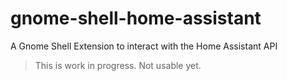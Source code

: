 # gnome-shell-home-assistant
A Gnome Shell Extension to interact with the Home Assistant API

> This is work in progress. Not usable yet.
